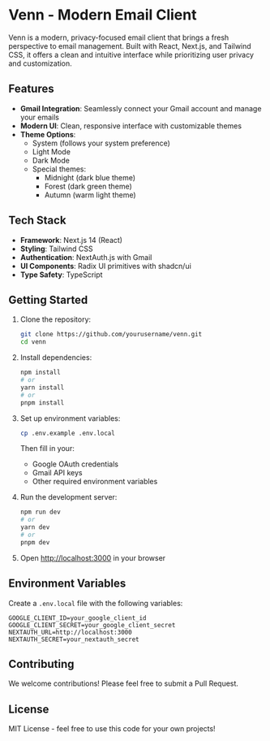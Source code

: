 # Venn - Modern Email Client

Venn is a modern, privacy-focused email client that brings a fresh perspective to email management. Built with React, Next.js, and Tailwind CSS, it offers a clean and intuitive interface while prioritizing user privacy and customization.

## Features

- **Gmail Integration**: Seamlessly connect your Gmail account and manage your emails
- **Modern UI**: Clean, responsive interface with customizable themes
- **Theme Options**:
  - System (follows your system preference)
  - Light Mode
  - Dark Mode
  - Special themes:
    - Midnight (dark blue theme)
    - Forest (dark green theme)
    - Autumn (warm light theme)

## Tech Stack

- **Framework**: Next.js 14 (React)
- **Styling**: Tailwind CSS
- **Authentication**: NextAuth.js with Gmail
- **UI Components**: Radix UI primitives with shadcn/ui
- **Type Safety**: TypeScript

## Getting Started

1. Clone the repository:
   ```bash
   git clone https://github.com/yourusername/venn.git
   cd venn
   ```

2. Install dependencies:
   ```bash
   npm install
   # or
   yarn install
   # or
   pnpm install
   ```

3. Set up environment variables:
   ```bash
   cp .env.example .env.local
   ```
   Then fill in your:
   - Google OAuth credentials
   - Gmail API keys
   - Other required environment variables

4. Run the development server:
   ```bash
   npm run dev
   # or
   yarn dev
   # or
   pnpm dev
   ```

5. Open [http://localhost:3000](http://localhost:3000) in your browser

## Environment Variables

Create a `.env.local` file with the following variables:

```env
GOOGLE_CLIENT_ID=your_google_client_id
GOOGLE_CLIENT_SECRET=your_google_client_secret
NEXTAUTH_URL=http://localhost:3000
NEXTAUTH_SECRET=your_nextauth_secret
```

## Contributing

We welcome contributions! Please feel free to submit a Pull Request.

## License

MIT License - feel free to use this code for your own projects!
